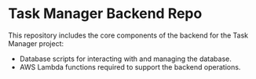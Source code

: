 # Task Manager Backend Repo
This repository includes the core components of the backend for the Task Manager project:

- Database scripts for interacting with and managing the database.
- AWS Lambda functions required to support the backend operations.
